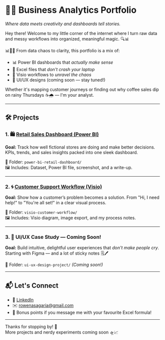 

# 🧠✨ Business Analytics Portfolio
*Where data meets creativity and dashboards tell stories.*

Hey there! Welcome to my little corner of the internet where I turn raw data and messy workflows into organized, meaningful magic. 🔍📊


📊📁🔄 From data chaos to clarity, this portfolio is a mix of:

- 📊 Power BI dashboards that *actually make sense*
- 🧩 Excel files that *don't crash your laptop*
- 🔁 Visio workflows to *unravel the chaos*
- 🎨 UI/UX designs (coming soon — stay tuned!)

Whether it's mapping customer journeys or finding out why coffee sales dip on rainy Thursdays ☕🌧️ — I'm your analyst.

---

## 🛠️ Projects

### 1. 🛍️ [Retail Sales Dashboard (Power BI)](./power-bi-retail-dashboard/)
**Goal:** Track how well fictional stores are doing and make better decisions. KPIs, trends, and sales insights packed into one sleek dashboard.

📁 Folder: `power-bi-retail-dashboard/`  
🖼️ Includes: Dataset, Power BI file, screenshot, and a write-up.

---

### 2. 🌀 [Customer Support Workflow (Visio)](./visio-customer-workflow/)
**Goal:** Show how a customer’s problem becomes a solution. From "Hi, I need help!" to "You're all set!" in a clear visual process.

📁 Folder: `visio-customer-workflow/`  
🖼️ Includes: Visio diagram, image export, and my process notes.

---

### 3. 🎨 UI/UX Case Study — Coming Soon!
**Goal:** Build intuitive, delightful user experiences that *don't make people cry*. Starting with Figma — and a lot of sticky notes 🗒️🖊️

📁 Folder: `ui-ux-design-project/` *(Coming soon!)*

---


## 📬 Let's Connect

- 💼 [LinkedIn](https://www.linkedin.com/in/rowena-sagaria/)  
- ✉️ [rowenasagaria@gmail.com](mailto:rowenasagaria@gmail.com)  
- 🧁 Bonus points if you message me with your favourite Excel formula!


---

Thanks for stopping by! 🌈  
More projects and nerdy experiments coming soon 🛸📈
